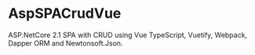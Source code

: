 # AspSPACrudVue
ASP.NetCore 2.1 SPA with CRUD using Vue TypeScript, Vuetify, Webpack, Dapper ORM and Newtonsoft.Json.
